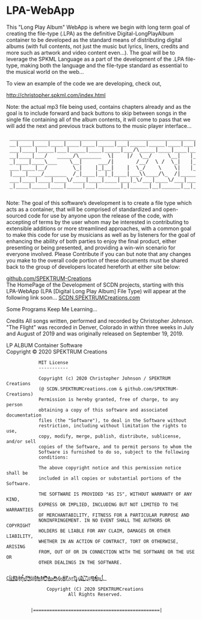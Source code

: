 # LPA-WebApp
This "Long Play Album" WebApp is where we begin with long term goal of 
creating the file-type (.LPA) as the definitive Digital-LongPlayAlbum 
container to be developed as the standard means of distributing digital 
albums (with full contents, not just the music but lyrics, liners, 
credits and more such as artwork and video content even...).  The goal 
will be to leverage the SPKML Language as a part of the development of
the .LPA file-type, making both the language and the file-type standard
as essential to the musical world on the web...

To view an example of the code we are developing, check out, 

http://christopher.spkml.com/index.html

Note: the actual mp3 file being used, contains chapters already and as the
goal is to include forward and back buttons to skip between songs in the single
file containing all of the album contents, it will come to pass that we will add
the next and previous track buttons to the music player interface...


<pre>
 ________________________________________________________________________
 __|____|____|____|____|____|_____|___|_____|_____|____|___|_____|____|__
 ___|____|_____|___|_____|____|_____|___/\_____|____|____|________|____|_
 __|____|___/   _____/\_______  \|    |/  \__/     \__|   |_|____|____|__
 _|____|____\___    \__|     ___/|       /__/  \ /  \_|   |_____|____|___
 ___|____|__/        \_|    |_|__|    |  \_/    \    \|   |_|_____|____|_
 |____|____/_______  /_|____|__|_|____|___\\____/\_  /|_______\|____|____
 ___|____|____|____\/____|____|____|___|_\/___|____\/___|____\/___|____|_
 _|____|_____|____|_____|___|_______|_|______|__|______|__|_____|____|___
 </pre>       
 Note: The goal of this software’s development is to create a
  file type which acts as a container, that will be comprised of
  standardized and open-sourced code for use by anyone upon the
  release of the code, with accepting of terms by the user whom 
  may be interested in contributing to extensible additions or 
  more streamlined approaches, with a common goal to make this 
  code for use by musicians as well as by listeners for the goal
  of enhancing the ability of both parties to enjoy the final
  product, either presenting or being presented, and providing 
  a win-win scenario for everyone involved.  Please Contribute
  if you can but note that any changes you make to the overall
  code portion of these documents must be shared back to the 
  group of developers located hereforth at either site below:
  
<a href="http://github.com/SPEKTRUM-Creations">github.com/SPEKTRUM-Creations</a>  
     The HomePage of the Development of SCDN projects, starting with this LPA-WebApp (LPA [Digital Long Play Album] File Type) will appear at the following link soon... 
     <a href="http://SCDN.SPEKTRUMCreations.com">SCDN.SPEKTRUMCreations.com</a>

Some Programs Keep Me Learning...

Credits
All songs written, performed and recorded by Christopher Johnson.  "The Flight" was recorded in Denver, Colorado in within three weeks in July and August of 2019 and was originally released on September 19, 2019.
      
LP ALBUM Container Software<br />Copyright © 2020 SPEKTRUM Creations

                MIT License
                -----------

                Copyright (c) 2020 Christopher Johnson / SPEKTRUM Creations 
                (@ SCDN.SPEKTRUMCreations.com & github.com/SPEKTRUM-Creations)
                Permission is hereby granted, free of charge, to any person
                obtaining a copy of this software and associated documentation
                files (the "Software"), to deal in the Software without
                restriction, including without limitation the rights to use,
                copy, modify, merge, publish, distribute, sublicense, and/or sell
                copies of the Software, and to permit persons to whom the
                Software is furnished to do so, subject to the following
                conditions:

                The above copyright notice and this permission notice shall be
                included in all copies or substantial portions of the Software.

                THE SOFTWARE IS PROVIDED "AS IS", WITHOUT WARRANTY OF ANY KIND,
                EXPRESS OR IMPLIED, INCLUDING BUT NOT LIMITED TO THE WARRANTIES
                OF MERCHANTABILITY, FITNESS FOR A PARTICULAR PURPOSE AND
                NONINFRINGEMENT. IN NO EVENT SHALL THE AUTHORS OR COPYRIGHT
                HOLDERS BE LIABLE FOR ANY CLAIM, DAMAGES OR OTHER LIABILITY,
                WHETHER IN AN ACTION OF CONTRACT, TORT OR OTHERWISE, ARISING
                FROM, OUT OF OR IN CONNECTION WITH THE SOFTWARE OR THE USE OR
                OTHER DEALINGS IN THE SOFTWARE.

<code><a href="mailto:cj@spkml.com?subject=SCDN-Contact_GitHubEmail">
                Ch̥̳͍̭̆̔̈ͅr̟̘̭̺͔̀i͍̼͉̼̯ͤ̓ͤ̐̚s̞̟͚͂̇t̙͓̞̝̽̏ͬo̼ͫ̇̚pͫ̇h̩̙̾̀̆e̙̖̳̣̳͛̐͐r̞̞͆͗ ͎̯͇̻̎̽ͫͬͅJ͓̙̜̄ͬôh̼͈̦̮͆ͤ̒̓͋ṋ̭ͫ͂ͭ̐s̠͇̝̮ͯo̙̦ͣ̍͌̔̋ͅnͦͦͪ͛ͤ,͚̱̼̖͗͋ͦ̍͋ ̹̮͖̣͌̂͐͂̚N͇̯͕͔̑ͩ͗̊ͅe͚͎̪w̻̰̠̹̫ͧͣ͌̓ͧ ͇̒̌ͦ̊M̫̰͚̐e̻͈d̹͙̭͈̰ͮ̈́͑ͦi͎̯̲̾́ͭa͌̄͆ͤ ̘̗̣͉̓A̱̠͔ͨr̰t̎͒̋̀i̪̞̻ṣ̬͈̞͕̄ạ͉̱̫̪̌͆͒n͇͚̣̘̈ ̮̼̦́͒̀-̪̂͋̽̓ ̟͓̣̂@͔̌̓̓ͣs̗̙͖͂̋ͦ͂͛ͅp̥ͦ̓̔ͫͩk̤̹̳̰̂́ͧ͗m͇̺l̔̓
</a></code>  

                   Copyright (C) 2020 SPEKTRUMCreations
                           All Rights Reserved.


             |===============================================|

